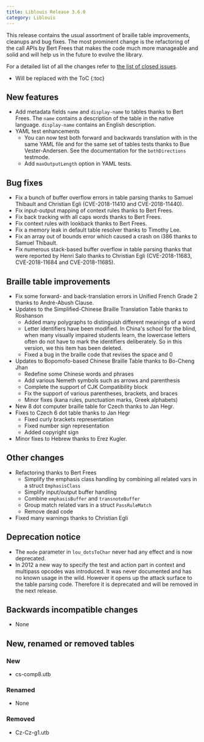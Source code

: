 ```yaml
---
title: Liblouis Release 3.6.0
category: Liblouis
---
```


This release contains the usual assortment of braille table improvements, cleanups and bug fixes. The most prominent change is the refactoring of the call APIs by Bert Frees that makes the code much more manageable and solid and will help us in the future to evolve the library.

For a detailed list of all the changes refer to [the list of closed issues](https://github.com/liblouis/liblouis/milestone/16?closed=1).

* Will be replaced with the ToC
{:toc}

## New features

-   Add metadata fields `name` and `display-name` to tables thanks to Bert Frees. The `name` contains a description of the table in the native language. `display-name` contains an English description.
-   YAML test enhancements
    -   You can now test both forward and backwards translation with in the same YAML file and for the same set of tables tests thanks to Bue Vester-Andersen. See the documentation for the `bothDirections` testmode.
    -   Add `maxOutputLength` option in YAML tests.


## Bug fixes

-   Fix a bunch of buffer overflow errors in table parsing thanks to Samuel Thibault and Christian Egli (CVE-2018-11410 and CVE-2018-11440).
-   Fix input-output mapping of context rules thanks to Bert Frees.
-   Fix back tracking with all caps words thanks to Bert Frees.
-   Fix context rules with lookback thanks to Bert Frees.
-   Fix a memory leak in default table resolver thanks to Timothy Lee.
-   Fix an array out of bounds error which caused a crash on i386 thanks to Samuel Thibault.
-   Fix numerous stack-based buffer overflow in table parsing thanks that were reported by Henri Salo thanks to Christian Egli (CVE-2018-11683, CVE-2018-11684 and CVE-2018-11685).


## Braille table improvements

-   Fix some forward- and back-translation errors in Unified French Grade 2 thanks to André-Abush Clause.
-   Updates to the Simplified-Chinese Braille Translation Table thanks to Roshanson
    -   Added many polygraphs to distinguish different meanings of a word
    -   Letter identifiers have been modified. In China's school for the blind, when many visually impaired students learn, the lowercase letters often do not have to mark the identifiers deliberately. So in this version, we this item has been deleted.
    -   Fixed a bug in the braille code that revises the space and 0
-   Updates to Bopomofo-based Chinese Braille Table thanks to Bo-Cheng Jhan
    -   Redefine some Chinese words and phrases
    -   Add various Nemeth symbols such as arrows and parenthesis
    -   Complete the support of CJK Compatibility block
    -   Fix the support of various parentheses, brackets, and braces
    -   Minor fixes (kana rules, punctuation marks, Greek alphabets)
-   New 8 dot computer braille table for Czech thanks to Jan Hegr.
-   Fixes to Czech 6 dot table thanks to Jan Hegr
    -   Fixed curly brackets representation
    -   Fixed number sign representation
    -   Added copyright sign
-   Minor fixes to Hebrew thanks to Erez Kugler.


## Other changes

-   Refactoring thanks to Bert Frees
    -   Simplify the emphasis class handling by combining all related vars in a struct `EmphasisClass`
    -   Simplify input/output buffer handling
    -   Combine `emphasisBuffer` and `transnoteBuffer`
    -   Group match related vars in a struct `PassRuleMatch`
    -   Remove dead code
-   Fixed many warnings thanks to Christian Egli


## Deprecation notice

-   The `mode` parameter in `lou_dotsToChar` never had any effect and is now deprecated.
-   In 2012 a new way to specify the test and action part in context and multipass opcodes was introduced. It was never documented and has no known usage in the wild. However it opens up the attack surface to the table parsing code. Therefore it is deprecated and will be removed in the next release.


## Backwards incompatible changes

-   None


## New, renamed or removed tables


### New

-   cs-comp8.utb


### Renamed

-   None


### Removed

-   Cz-Cz-g1.utb

